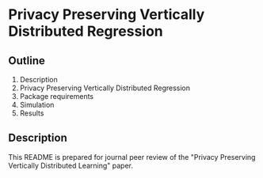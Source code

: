 # Privacy Preserving Vertically Distributed Regression

## Outline

1.  Description
2.  Privacy Preserving Vertically Distributed Regression
3.  Package requirements
4.  Simulation
5.  Results

## Description

This README is prepared for journal peer review of the "Privacy Preserving Vertically Distributed Learning" paper.


